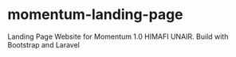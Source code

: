# momentum-landing-page
Landing Page Website for Momentum 1.0 HIMAFI UNAIR. Build with Bootstrap and Laravel
